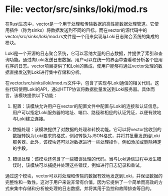 # File: vector/src/sinks/loki/mod.rs

在Rust生态中，vector是一个用于处理和传输数据的高性能数据处理管道。它使用插件（称为sinks）将数据发送到不同的目标。而在vector的源代码中的vector/src/sinks/loki/mod.rs文件是一个用来实现与Loki日志聚合系统的集成的模块。

Loki是一个开源的日志聚合系统，它可以容纳大量的日志数据，并提供了索引和查询功能。通过向Loki发送日志数据，用户可以在统一的界面中查看和分析各个应用程序的日志。vector项目提供了和Loki的集成，使用户能够将通过vector处理的数据直接发送到Loki进行集中存储和分析。

在vector/src/sinks/loki/mod.rs文件中，包含了实现与Loki通信的相关代码。这些代码使用Loki的API，通过HTTP协议将数据批量发送到Loki服务器。具体而言，该模块提供以下功能：

1. 配置：该模块允许用户在vector的配置文件中配置与Loki的连接和认证信息。用户可以指定Loki服务器的地址、端口、路径和相应的认证凭证，以便有效地与Loki建立连接。

2. 数据处理：该模块提供了对数据的处理和转换功能。它可以将vector接收到的数据转换为Loki要求的格式，例如转换为JSON格式，并将其批量发送给Loki服务器。此外，该模块还可以对数据进行一些处理操作，例如添加或删除特定的字段。

3. 错误处理：该模块还包含了一些错误处理的代码。当与Loki通信过程中发生错误时，该模块可以捕捉并处理这些错误，例如进行日志记录和重试。

通过这个模块，vector可以将处理和传输的数据有效地发送到Loki，并保证数据的完整性和一致性。这对于用户来说非常有价值，因为它提供了一个简单而高效的方式来集中存储和分析被处理的日志数据，并将其用于监控和故障排查等目的。

